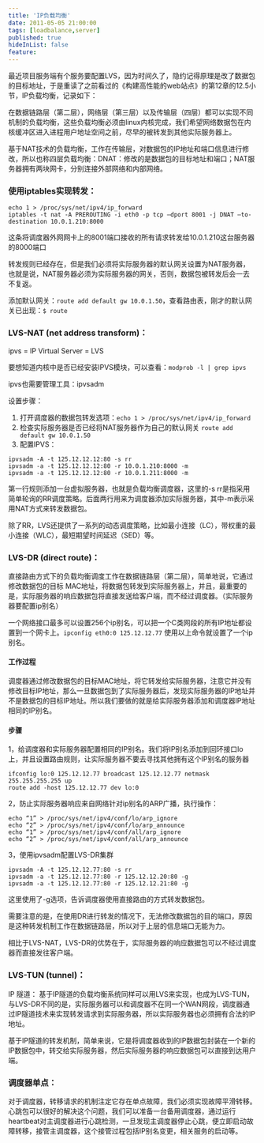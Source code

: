 ```yaml
---
title: 'IP负载均衡'
date: 2011-05-05 21:00:00
tags: [loadbalance,server]
published: true
hideInList: false
feature: 
---
```

最近项目服务端有个服务要配置LVS，因为时间久了，隐约记得原理是改了数据包的目标地址，于是重读了之前看过的《构建高性能的web站点》的第12章的12.5小节，IP负载均衡，记录如下：
<!-- more -->


在数据链路层（第二层），网络层（第三层）以及传输层（四层）都可以实现不同机制的负载均衡，这些负载均衡必须由linux内核完成，我们希望网络数据包在内核缓冲区进入进程用户地址空间之前，尽早的被转发到其他实际服务器上。

基于NAT技术的负载均衡，工作在传输层，对数据包的IP地址和端口信息进行修改，所以也称四层负载均衡：DNAT：修改的是数据包的目标地址和端口；NAT服务器拥有两块网卡，分别连接外部网络和内部网络。

### 使用iptables实现转发：

```
echo 1 > /proc/sys/net/ipv4/ip_forward
iptables -t nat -A PREROUTING -i eth0 -p tcp –dport 8001 -j DNAT –to-destination 10.0.1.210:8000
```

这条将调度器外网网卡上的8001端口接收的所有请求转发给10.0.1.210这台服务器的8000端口

转发规则已经存在，但是我们必须将实际服务器的默认网关设置为NAT服务器，也就是说，NAT服务器必须为实际服务器的网关，否则，数据包被转发后会一去不复返。

添加默认网关：`route add default gw 10.0.1.50`，查看路由表，刚才的默认网关已出现：`$ route`


### LVS-NAT (net address transform)：

ipvs = IP Virtual Server = LVS

要想知道内核中是否已经安装IPVS模块，可以查看：`modprob -l | grep ipvs`

ipvs也需要管理工具：ipvsadm

设置步骤：

1. 打开调度器的数据包转发选项：`echo 1 > /proc/sys/net/ipv4/ip_forward`
2. 检查实际服务器是否已经将NAT服务器作为自己的默认网关 `route add default gw 10.0.1.50`
3. 配置IPVS：

```
ipvsadm -A -t 125.12.12.12:80 -s rr
ipvsadm -a -t 125.12.12.12:80 -r 10.0.1.210:8000 -m
ipvsadm -a -t 125.12.12.12:80 -r 10.0.1.211:8000 -m
```

第一行规则添加一台虚拟服务器，也就是负载均衡调度器，这里的-s rr是指采用简单轮询的RR调度策略。后面两行用来为调度器添加实际服务器，其中-m表示采用NAT方式来转发数据包。

除了RR，LVS还提供了一系列的动态调度策略，比如最小连接（LC），带权重的最小连接（WLC），最短期望时间延迟（SED）等。


### LVS-DR (direct route)：

直接路由方式下的负载均衡调度工作在数据链路层（第二层），简单地说，它通过修改数据包的目标 MAC地址，将数据包转发到实际服务器上，并且，最重要的是，实际服务器的响应数据包将直接发送给客户端，而不经过调度器。（实际服务器要配置ip别名）

一个网络接口最多可以设置256个ip别名，可以把一个C类网段的所有IP地址都设置到一个网卡上。`ipconfig eth0:0 125.12.12.77` 使用以上命令就设置了一个ip别名。

#### 工作过程

调度器通过修改数据包的目标MAC地址，将它转发给实际服务器，注意它并没有修改目标IP地址，那么一旦数据包到了实际服务器后，发现实际服务器的IP地址并不是数据包的目标IP地址。所以我们要做的就是给实际服务器添加和调度器IP地址相同的IP别名。

#### 步骤

1，给调度器和实际服务器配置相同的IP别名。我们将IP别名添加到回环接口lo上，并且设置路由规则，让实际服务器不要去寻找其他拥有这个IP别名的服务器

```
ifconfig lo:0 125.12.12.77 broadcast 125.12.12.77 netmask 255.255.255.255 up
route add -host 125.12.12.77 dev lo:0
```

2，防止实际服务器响应来自网络针对ip别名的ARP广播，执行操作：

```
echo “1” > /proc/sys/net/ipv4/conf/lo/arp_ignore
echo “2” > /proc/sys/net/ipv4/conf/lo/arp_announce
echo “1” > /proc/sys/net/ipv4/conf/all/arp_ignore
echo “2” > /proc/sys/net/ipv4/conf/all/arp_announce
```

3，使用ipvsadm配置LVS-DR集群

```
ipvsadm -A -t 125.12.12.77:80 -s rr
ipvsadm -a -t 125.12.12.77:80 -r 125.12.12.20:80 -g
ipvsadm -a -t 125.12.12.77:80 -r 125.12.12.21:80 -g
```

这里使用了-g选项，告诉调度器使用直接路由的方式转发数据包。

需要注意的是，在使用DR进行转发的情况下，无法修改数据包的目的端口，原因是这种转发机制工作在数据链路层，所以对于上层的信息端口无能为力。

相比于LVS-NAT，LVS-DR的优势在于，实际服务器的响应数据包可以不经过调度器而直接发往客户端。


### LVS-TUN (tunnel)：

IP 隧道：
基于IP隧道的负载均衡系统同样可以用LVS来实现，也成为LVS-TUN，与LVS-DR不同的是，实际服务器可以和调度器不在同一个WAN网段，调度器通过IP隧道技术来实现转发请求到实际服务器，所以实际服务器也必须拥有合法的IP地址。

基于IP隧道的转发机制，简单来说，它是将调度器收到的IP数据包封装在一个新的IP数据包中，转交给实际服务器，然后实际服务器的响应数据包可以直接到达用户端。

### 调度器单点：

对于调度器，转移请求的机制注定它存在单点故障，我们必须实现故障平滑转移。心跳包可以很好的解决这个问题，我们可以准备一台备用调度器，通过运行heartbeat对主调度器进行心跳检测，一旦发现主调度器停止心跳，便立即启动故障转移，接管主调度器，这个接管过程包括IP别名变更，相关服务的启动等。
